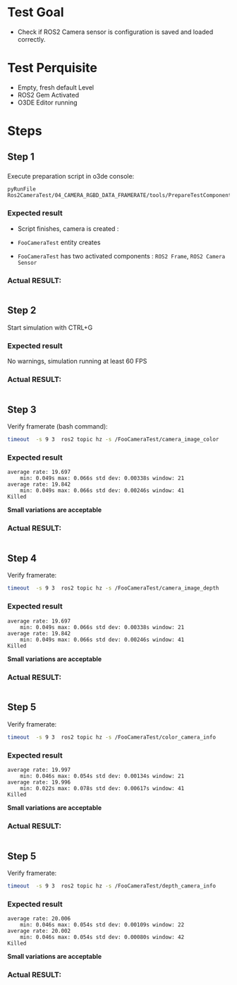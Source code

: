 # Test Goal

 - Check if ROS2 Camera sensor is configuration is saved and loaded correctly.

# Test Perquisite

 - Empty, fresh default Level
 - ROS2 Gem Activated
 - O3DE Editor running

# Steps

## Step 1 

### 

Execute preparation script in o3de console:
```
pyRunFile Ros2CameraTest/04_CAMERA_RGBD_DATA_FRAMERATE/tools/PrepareTestComponent.py
```

### Expected result 

- Script finishes, camera is created : 

- `FooCameraTest` entity creates
- `FooCameraTest` has two activated components : `ROS2 Frame`, `ROS2 Camera Sensor`

### **Actual RESULT:**

```

```
## Step 2

Start simulation with CTRL+G

### Expected result 
No warnings, simulation running at least 60 FPS
### **Actual RESULT:**

```

```

## Step 3

Verify framerate (bash command):
```bash
timeout  -s 9 3  ros2 topic hz -s /FooCameraTest/camera_image_color

```
### Expected result 
```
average rate: 19.697
	min: 0.049s max: 0.066s std dev: 0.00338s window: 21
average rate: 19.842
	min: 0.049s max: 0.066s std dev: 0.00246s window: 41
Killed
```
**Small variations are acceptable**
### **Actual RESULT:**

```

```

## Step 4

Verify framerate:
```bash
timeout  -s 9 3  ros2 topic hz -s /FooCameraTest/camera_image_depth

```
### Expected result 
```
average rate: 19.697
	min: 0.049s max: 0.066s std dev: 0.00338s window: 21
average rate: 19.842
	min: 0.049s max: 0.066s std dev: 0.00246s window: 41
Killed
```
**Small variations are acceptable**
### **Actual RESULT:**

```

```

## Step 5

Verify framerate:
```bash
timeout  -s 9 3  ros2 topic hz -s /FooCameraTest/color_camera_info

```
### Expected result 
```
average rate: 19.997
	min: 0.046s max: 0.054s std dev: 0.00134s window: 21
average rate: 19.996
	min: 0.022s max: 0.078s std dev: 0.00617s window: 41
Killed
```
**Small variations are acceptable**
### **Actual RESULT:**

```

```

## Step 5

Verify framerate:
```bash
timeout  -s 9 3  ros2 topic hz -s /FooCameraTest/depth_camera_info

```
### Expected result 
```
average rate: 20.006
	min: 0.046s max: 0.054s std dev: 0.00109s window: 22
average rate: 20.002
	min: 0.046s max: 0.054s std dev: 0.00080s window: 42
Killed
```
**Small variations are acceptable**
### **Actual RESULT:**

```

```

